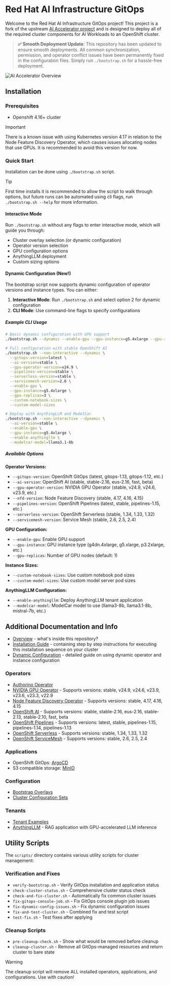 # Red Hat AI Infrastructure GitOps

Welcome to the Red Hat AI Infrastructure GitOps project\! This project is a fork of the upstream [AI Accelerator project](https://github.com/redhat-ai-services/ai-accelerator) and is designed to deploy all of the required cluster components for AI Workloads to an OpenShift cluster.

> **✅ Smooth Deployment Update**: This repository has been updated to ensure smooth deployments. All common synchronization, permission, and operator conflict issues have been permanently fixed in the configuration files. Simply run `./bootstrap.sh` for a hassle-free deployment.

![AI Accelerator Overview](documentation/diagrams/AI_Accelerator.drawio.png)

## Installation

### Prerequisites

- Openshift 4.16+ cluster

> [!IMPORTANT]  
> There is a known issue with using Kubernetes version 4.17 in relation to the Node Feature Discovery Operator, which causes issues allocating nodes that use GPUs. It is recommended to avoid this version for now.

### Quick Start

Installation can be done using `./bootstrap.sh` script.

> [!TIP]  
> First time installs it is recommended to allow the script to walk through options, but future runs can be automated using cli flags, run `./bootstrap.sh --help` for more information.

#### Interactive Mode

Run `./bootstrap.sh` without any flags to enter interactive mode, which will guide you through:
- Cluster overlay selection (or dynamic configuration)
- Operator version selection
- GPU configuration options
- AnythingLLM deployment
- Custom sizing options

#### Dynamic Configuration (New!)

The bootstrap script now supports dynamic configuration of operator versions and instance types. You can either:

1. **Interactive Mode**: Run `./bootstrap.sh` and select option 2 for dynamic configuration
2. **CLI Mode**: Use command-line flags to specify configurations

##### Example CLI Usage

```bash
# Basic dynamic configuration with GPU support
./bootstrap.sh --dynamic --enable-gpu --gpu-instance=g5.4xlarge --gpu-replicas=2

# Full configuration with stable OpenShift AI
./bootstrap.sh --non-interactive --dynamic \
  --gitops-version=latest \
  --ai-version=stable \
  --gpu-operator-version=v24.9 \
  --pipelines-version=stable \
  --serverless-version=stable \
  --servicemesh-version=2.6 \
  --enable-gpu \
  --gpu-instance=g5.4xlarge \
  --gpu-replicas=3 \
  --custom-notebook-sizes \
  --custom-model-sizes

# Deploy with AnythingLLM and ModelCar
./bootstrap.sh --non-interactive --dynamic \
  --ai-version=stable \
  --enable-gpu \
  --gpu-instance=g5.4xlarge \
  --enable-anythingllm \
  --modelcar-model=llama3.1-8b
```

##### Available Options

**Operator Versions:**
- `--gitops-version`: OpenShift GitOps (latest, gitops-1.13, gitops-1.12, etc.)
- `--ai-version`: OpenShift AI (stable, stable-2.16, eus-2.16, fast, beta)
- `--gpu-operator-version`: NVIDIA GPU Operator (stable, v24.9, v24.6, v23.9, etc.)
- `--nfd-version`: Node Feature Discovery (stable, 4.17, 4.16, 4.15)
- `--pipelines-version`: OpenShift Pipelines (latest, stable, pipelines-1.15, etc.)
- `--serverless-version`: OpenShift Serverless (stable, 1.34, 1.33, 1.32)
- `--servicemesh-version`: Service Mesh (stable, 2.6, 2.5, 2.4)

**GPU Configuration:**
- `--enable-gpu`: Enable GPU support
- `--gpu-instance`: GPU instance type (g4dn.4xlarge, g5.xlarge, p3.2xlarge, etc.)
- `--gpu-replicas`: Number of GPU nodes (default: 1)

**Instance Sizes:**
- `--custom-notebook-sizes`: Use custom notebook pod sizes
- `--custom-model-sizes`: Use custom model server pod sizes

**AnythingLLM Configuration:**
- `--enable-anythingllm`: Deploy AnythingLLM tenant application
- `--modelcar-model`: ModelCar model to use (llama3-8b, llama3.1-8b, mistral-7b, etc.)

## Additional Documentation and Info

* [Overview](documentation/overview.md) - what's inside this repository?
* [Installation Guide](documentation/installation.md) - containing step by step instructions for executing this installation sequence on your cluster
* [Dynamic Configuration](documentation/dynamic-configuration.md) - detailed guide on using dynamic operator and instance configuration

### Operators

* [Authorino Operator](components/operators/authorino-operator/)
* [NVIDIA GPU Operator](components/operators/gpu-operator-certified/) - Supports versions: stable, v24.9, v24.6, v23.9, v23.6, v23.3, v22.9
* [Node Feature Discovery Operator](components/operators/nfd/) - Supports versions: stable, 4.17, 4.16, 4.15
* [OpenShift AI](components/operators/openshift-ai/) - Supports versions: stable, stable-2.16, eus-2.16, stable-2.13, stable-2.10, fast, beta
* [OpenShift Pipelines](components/operators/openshift-pipelines/) - Supports versions: latest, stable, pipelines-1.15, pipelines-1.14, pipelines-1.13
* [OpenShift Serverless](components/operators/openshift-serverless/) - Supports versions: stable, 1.34, 1.33, 1.32
* [OpenShift ServiceMesh](components/operators/openshift-servicemesh/) - Supports versions: stable, 2.6, 2.5, 2.4

### Applications

* OpenShift GitOps: [ArgoCD](components/argocd/)
* S3 compatible storage: [MinIO](components/apps/minio)

### Configuration

* [Bootstrap Overlays](bootstrap/overlays/)
* [Cluster Configuration Sets](clusters/overlays/)

### Tenants

* [Tenant Examples](tenants/)
* [AnythingLLM](tenants/anythingllm/) - RAG application with GPU-accelerated LLM inference

## Utility Scripts

The `scripts/` directory contains various utility scripts for cluster management:

### Verification and Fixes
* `verify-bootstrap.sh` - Verify GitOps installation and application status
* `check-cluster-status.sh` - Comprehensive cluster status check
* `check-and-fix-cluster.sh` - Automatically fix common cluster issues
* `fix-gitops-console-job.sh` - Fix GitOps console plugin job issues
* `fix-dynamic-config-issues.sh` - Fix dynamic configuration issues
* `fix-and-test-cluster.sh` - Combined fix and test script
* `test-fix.sh` - Test fixes after applying

### Cleanup Scripts
* `pre-cleanup-check.sh` - Show what would be removed before cleanup
* `cleanup-cluster.sh` - Remove all GitOps-managed resources and return cluster to bare state

> [!WARNING]  
> The cleanup script will remove ALL installed operators, applications, and configurations. Use with caution!
